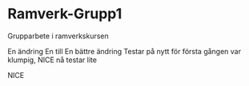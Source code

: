 # Ramverk-Grupp1
Grupparbete i ramverkskursen

En ändring
En till
En bättre ändring
Testar på nytt för första gången var klumpig, NICE
nå testar lite














NICE 